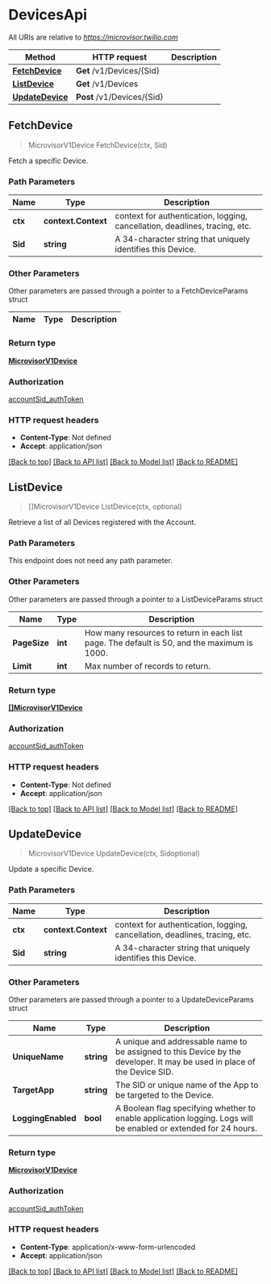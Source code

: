 # DevicesApi

All URIs are relative to *https://microvisor.twilio.com*

Method | HTTP request | Description
------------- | ------------- | -------------
[**FetchDevice**](DevicesApi.md#FetchDevice) | **Get** /v1/Devices/{Sid} | 
[**ListDevice**](DevicesApi.md#ListDevice) | **Get** /v1/Devices | 
[**UpdateDevice**](DevicesApi.md#UpdateDevice) | **Post** /v1/Devices/{Sid} | 



## FetchDevice

> MicrovisorV1Device FetchDevice(ctx, Sid)



Fetch a specific Device.

### Path Parameters


Name | Type | Description
------------- | ------------- | -------------
**ctx** | **context.Context** | context for authentication, logging, cancellation, deadlines, tracing, etc.
**Sid** | **string** | A 34-character string that uniquely identifies this Device.

### Other Parameters

Other parameters are passed through a pointer to a FetchDeviceParams struct


Name | Type | Description
------------- | ------------- | -------------

### Return type

[**MicrovisorV1Device**](MicrovisorV1Device.md)

### Authorization

[accountSid_authToken](../README.md#accountSid_authToken)

### HTTP request headers

- **Content-Type**: Not defined
- **Accept**: application/json

[[Back to top]](#) [[Back to API list]](../README.md#documentation-for-api-endpoints)
[[Back to Model list]](../README.md#documentation-for-models)
[[Back to README]](../README.md)


## ListDevice

> []MicrovisorV1Device ListDevice(ctx, optional)



Retrieve a list of all Devices registered with the Account.

### Path Parameters

This endpoint does not need any path parameter.

### Other Parameters

Other parameters are passed through a pointer to a ListDeviceParams struct


Name | Type | Description
------------- | ------------- | -------------
**PageSize** | **int** | How many resources to return in each list page. The default is 50, and the maximum is 1000.
**Limit** | **int** | Max number of records to return.

### Return type

[**[]MicrovisorV1Device**](MicrovisorV1Device.md)

### Authorization

[accountSid_authToken](../README.md#accountSid_authToken)

### HTTP request headers

- **Content-Type**: Not defined
- **Accept**: application/json

[[Back to top]](#) [[Back to API list]](../README.md#documentation-for-api-endpoints)
[[Back to Model list]](../README.md#documentation-for-models)
[[Back to README]](../README.md)


## UpdateDevice

> MicrovisorV1Device UpdateDevice(ctx, Sidoptional)



Update a specific Device.

### Path Parameters


Name | Type | Description
------------- | ------------- | -------------
**ctx** | **context.Context** | context for authentication, logging, cancellation, deadlines, tracing, etc.
**Sid** | **string** | A 34-character string that uniquely identifies this Device.

### Other Parameters

Other parameters are passed through a pointer to a UpdateDeviceParams struct


Name | Type | Description
------------- | ------------- | -------------
**UniqueName** | **string** | A unique and addressable name to be assigned to this Device by the developer. It may be used in place of the Device SID.
**TargetApp** | **string** | The SID or unique name of the App to be targeted to the Device.
**LoggingEnabled** | **bool** | A Boolean flag specifying whether to enable application logging. Logs will be enabled or extended for 24 hours.

### Return type

[**MicrovisorV1Device**](MicrovisorV1Device.md)

### Authorization

[accountSid_authToken](../README.md#accountSid_authToken)

### HTTP request headers

- **Content-Type**: application/x-www-form-urlencoded
- **Accept**: application/json

[[Back to top]](#) [[Back to API list]](../README.md#documentation-for-api-endpoints)
[[Back to Model list]](../README.md#documentation-for-models)
[[Back to README]](../README.md)

